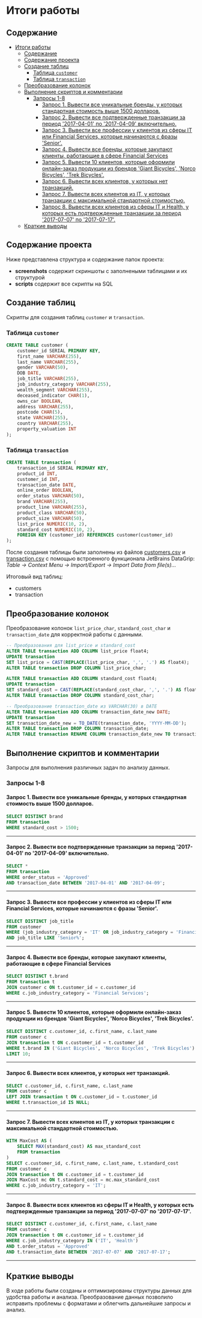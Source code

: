 
# Итоги работы

## Содержание
- [Итоги работы](#итоги-работы)
  - [Содержание](#содержание)
  - [Содержание проекта](#содержание-проекта)
  - [Создание таблиц](#создание-таблиц)
    - [Таблица `customer`](#таблица-customer)
    - [Таблица `transaction`](#таблица-transaction)
  - [Преобразование колонок](#преобразование-колонок)
  - [Выполнение скриптов и комментарии](#выполнение-скриптов-и-комментарии)
    - [Запросы 1-8](#запросы-1-8)
      - [Запрос 1. Вывести все уникальные бренды, у которых стандартная стоимость выше 1500 долларов.](#запрос-1-вывести-все-уникальные-бренды-у-которых-стандартная-стоимость-выше-1500-долларов)
      - [Запрос 2. Вывести все подтвержденные транзакции за период '2017-04-01' по '2017-04-09' включительно.](#запрос-2-вывести-все-подтвержденные-транзакции-за-период-2017-04-01-по-2017-04-09-включительно)
      - [Запрос 3. Вывести все профессии у клиентов из сферы IT или Financial Services, которые начинаются с фразы 'Senior'.](#запрос-3-вывести-все-профессии-у-клиентов-из-сферы-it-или-financial-services-которые-начинаются-с-фразы-senior)
      - [Запрос 4. Вывести все бренды, которые закупают клиенты, работающие в сфере Financial Services](#запрос-4-вывести-все-бренды-которые-закупают-клиенты-работающие-в-сфере-financial-services)
      - [Запрос 5. Вывести 10 клиентов, которые оформили онлайн-заказ продукции из брендов 'Giant Bicycles', 'Norco Bicycles', 'Trek Bicycles'.](#запрос-5-вывести-10-клиентов-которые-оформили-онлайн-заказ-продукции-из-брендов-giant-bicycles-norco-bicycles-trek-bicycles)
      - [Запрос 6. Вывести всех клиентов, у которых нет транзакций.](#запрос-6-вывести-всех-клиентов-у-которых-нет-транзакций)
      - [Запрос 7. Вывести всех клиентов из IT, у которых транзакции с максимальной стандартной стоимостью.](#запрос-7-вывести-всех-клиентов-из-it-у-которых-транзакции-с-максимальной-стандартной-стоимостью)
      - [Запрос 8. Вывести всех клиентов из сферы IT и Health, у которых есть подтвержденные транзакции за период '2017-07-07' по '2017-07-17'.](#запрос-8-вывести-всех-клиентов-из-сферы-it-и-health-у-которых-есть-подтвержденные-транзакции-за-период-2017-07-07-по-2017-07-17)
  - [Краткие выводы](#краткие-выводы)

## Содержание проекта
Ниже представлена структура и содержание папок проекта:
- **screenshots** содержит скриншоты с заполнеными таблицами и их структурой
- **scripts** содержит все скрипты на SQL

## Создание таблиц
Скрипты для создания таблиц `customer` и `transaction`.

### Таблица `customer`
```sql
CREATE TABLE customer (
    customer_id SERIAL PRIMARY KEY,
    first_name VARCHAR(255),
    last_name VARCHAR(255),
    gender VARCHAR(50),
    DOB DATE,
    job_title VARCHAR(255),
    job_industry_category VARCHAR(255),
    wealth_segment VARCHAR(255),
    deceased_indicator CHAR(1),
    owns_car BOOLEAN,
    address VARCHAR(255),
    postcode CHAR(5),
    state VARCHAR(255),
    country VARCHAR(255),
    property_valuation INT
);
```


### Таблица `transaction`
```sql
CREATE TABLE transaction (
    transaction_id SERIAL PRIMARY KEY,
    product_id INT,
    customer_id INT,
    transaction_date DATE,
    online_order BOOLEAN,
    order_status VARCHAR(50),
    brand VARCHAR(255),
    product_line VARCHAR(255),
    product_class VARCHAR(50),
    product_size VARCHAR(50),
    list_price NUMERIC(10, 2),
    standard_cost NUMERIC(10, 2),
    FOREIGN KEY (customer_id) REFERENCES customer(customer_id)
);
```
После создания таблицы были заполнены из файлов [customers.csv]() и [transaction.csv]() с помощью встроенного функционала JetBrains DataGrip: *Table -> Context Menu -> Import/Export -> Import Data from file(s)...*

Итоговый вид таблиц:
- customers
- transaction

## Преобразование колонок
Преобразование колонок `list_price_char`, `standard_cost_char` и `transaction_date` для корректной работы с данными.

```sql
-- Преобразования для list_price и standard_cost
ALTER TABLE transaction ADD COLUMN list_price float4;
UPDATE transaction
SET list_price = CAST(REPLACE(list_price_char, ',', '.') AS float4);
ALTER TABLE transaction DROP COLUMN list_price_char;

ALTER TABLE transaction ADD COLUMN standard_cost float4;
UPDATE transaction
SET standard_cost = CAST(REPLACE(standard_cost_char, ',', '.') AS float4);
ALTER TABLE transaction DROP COLUMN standard_cost_char;

-- Преобразование transaction_date из VARCHAR(30) в DATE
ALTER TABLE transaction ADD COLUMN transaction_date_new DATE;
UPDATE transaction
SET transaction_date_new = TO_DATE(transaction_date, 'YYYY-MM-DD');
ALTER TABLE transaction DROP COLUMN transaction_date;
ALTER TABLE transaction RENAME COLUMN transaction_date_new TO transaction_date;
```

## Выполнение скриптов и комментарии
Запросы для выполнения различных задач по анализу данных.

### Запросы 1-8
#### Запрос 1. Вывести все уникальные бренды, у которых стандартная стоимость выше 1500 долларов.
``` sql
SELECT DISTINCT brand
FROM transaction
WHERE standard_cost > 1500;
```
---
#### Запрос 2. Вывести все подтвержденные транзакции за период '2017-04-01' по '2017-04-09' включительно.
``` sql
SELECT *
FROM transaction
WHERE order_status = 'Approved'
AND transaction_date BETWEEN '2017-04-01' AND '2017-04-09';
```
---
#### Запрос 3. Вывести все профессии у клиентов из сферы IT или Financial Services, которые начинаются с фразы 'Senior'.
``` sql
SELECT DISTINCT job_title
FROM customer
WHERE (job_industry_category = 'IT' OR job_industry_category = 'Financial Services')
AND job_title LIKE 'Senior%';
```
---

#### Запрос 4. Вывести все бренды, которые закупают клиенты, работающие в сфере Financial Services
``` sql
SELECT DISTINCT t.brand
FROM transaction t
JOIN customer c ON t.customer_id = c.customer_id
WHERE c.job_industry_category = 'Financial Services';
```
---
#### Запрос 5. Вывести 10 клиентов, которые оформили онлайн-заказ продукции из брендов 'Giant Bicycles', 'Norco Bicycles', 'Trek Bicycles'.
``` sql
SELECT DISTINCT c.customer_id, c.first_name, c.last_name
FROM customer c
JOIN transaction t ON c.customer_id = t.customer_id
WHERE t.brand IN ('Giant Bicycles', 'Norco Bicycles', 'Trek Bicycles') AND t.online_order = 'True'
LIMIT 10;
```
---
#### Запрос 6. Вывести всех клиентов, у которых нет транзакций.
``` sql
SELECT c.customer_id, c.first_name, c.last_name
FROM customer c
LEFT JOIN transaction t ON c.customer_id = t.customer_id
WHERE t.transaction_id IS NULL;
```
---
#### Запрос 7. Вывести всех клиентов из IT, у которых транзакции с максимальной стандартной стоимостью.
``` sql
WITH MaxCost AS (
    SELECT MAX(standard_cost) AS max_standard_cost
    FROM transaction
)
SELECT c.customer_id, c.first_name, c.last_name, t.standard_cost
FROM customer c
JOIN transaction t ON c.customer_id = t.customer_id
JOIN MaxCost mc ON t.standard_cost = mc.max_standard_cost
WHERE c.job_industry_category = 'IT';
```
---
#### Запрос 8. Вывести всех клиентов из сферы IT и Health, у которых есть подтвержденные транзакции за период '2017-07-07' по '2017-07-17'.
``` sql
SELECT DISTINCT c.customer_id, c.first_name, c.last_name
FROM customer c
JOIN transaction t ON c.customer_id = t.customer_id
WHERE c.job_industry_category IN ('IT', 'Health')
AND t.order_status = 'Approved'
AND t.transaction_date BETWEEN '2017-07-07' AND '2017-07-17';
```
---


## Краткие выводы
В ходе работы были созданы и оптимизированы структуры данных для удобства работы и анализа. Преобразование данных позволило исправить проблемы с форматами и облегчить дальнейшие запросы и анализ.
